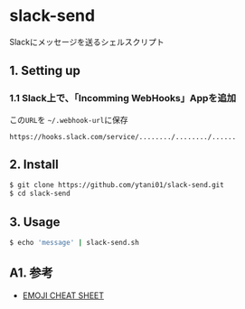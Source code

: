 # slack-send

Slackにメッセージを送るシェルスクリプト


## 1. Setting up

### 1.1 Slack上で、「Incomming WebHooks」Appを追加

この``URL``を
``~/.webhook-url``に保存

```
https://hooks.slack.com/service/......../......../......
```


## 2. Install

```bash
$ git clone https://github.com/ytani01/slack-send.git
$ cd slack-send
```

## 3. Usage

```bash
$ echo 'message' | slack-send.sh
```

## A1. 参考

* [EMOJI CHEAT SHEET](https://www.webfx.com/tools/emoji-cheat-sheet/)
